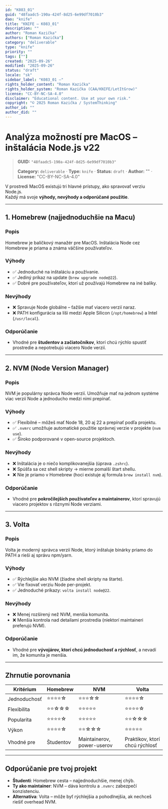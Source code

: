 ```yaml
---
id: "K083_01"
guid: "48faadc5-190a-424f-8d25-6e99df7010b3"
dao: "knife"
title: "KNIFE – K083_01"
description: ""
author: "Roman Kazička"
authors: ["Roman Kazička"]
category: "deliverable"
type: "knife"
priority: ""
tags: [""]
created: "2025-09-26"
modified: "2025-09-26"
status: "draft"
locale: "sk"
sidebar_label: "K083_01 –"
rights_holder_content: "Roman Kazička"
rights_holder_system: "Roman Kazička (CAA/KNIFE/LetItGrow)"
license: "CC-BY-NC-SA-4.0"
disclaimer: "Educational content. Use at your own risk."
copyright: "© 2025 Roman Kazička / SystemThinking"
author_id: ""
author_did: ""
---
```

# Analýza možností pre MacOS – inštalácia Node.js v22
<!-- fm-visible: start -->

> **GUID:** `"48faadc5-190a-424f-8d25-6e99df7010b3"`
>   
> **Category:** `deliverable` · **Type:** `knife` · **Status:** `draft` · **Author:** "" · **License:** "CC-BY-NC-SA-4.0"
<!-- fm-visible: end -->


V prostredí MacOS existujú tri hlavné prístupy, ako spravovať verziu Node.js.  
Každý má svoje **výhody, nevýhody a odporúčané použitie**.

---

## 1. Homebrew (najjednoduchšie na Macu)

### Popis
Homebrew je balíčkový manažér pre MacOS. Inštalácia Node cez Homebrew je priama a známa väčšine používateľov.

### Výhody
- ✅ Jednoduché na inštaláciu a používanie.
- ✅ Jediný príkaz na update (`brew upgrade node@22`).
- ✅ Dobré pre používateľov, ktorí už používajú Homebrew na iné balíky.

### Nevýhody
- ❌ Spravuje Node globálne – ťažšie mať viacero verzií naraz.
- ❌ PATH konfigurácia sa líši medzi Apple Silicon (`/opt/homebrew`) a Intel (`/usr/local`).

### Odporúčanie
- Vhodné pre **študentov a začiatočníkov**, ktorí chcú rýchlo spustiť prostredie a nepotrebujú viacero Node verzií.

---

## 2. NVM (Node Version Manager)

### Popis
NVM je populárny správca Node verzií. Umožňuje mať na jednom systéme viac verzií Node a jednoducho medzi nimi prepínať.

### Výhody
- ✅ Flexibilné – môžeš mať Node 18, 20 aj 22 a prepínať podľa projektu.
- ✅ `.nvmrc` umožňuje automatické použitie správnej verzie v projekte (`nvm use`).
- ✅ Široko podporované v open-source projektoch.

### Nevýhody
- ❌ Inštalácia je o niečo komplikovanejšia (úprava `.zshrc`).
- ❌ Spúšťa sa cez shell skripty → mierne pomalší štart shellu.
- ❌ Nie je priamo v Homebrew (hoci existuje aj formula `brew install nvm`).

### Odporúčanie
- Vhodné pre **pokročilejších používateľov a maintainerov**, ktorí spravujú viacero projektov s rôznymi Node verziami.

---

## 3. Volta

### Popis
Volta je moderný správca verzií Node, ktorý inštaluje binárky priamo do PATH a rieši aj správu npm/yarn.

### Výhody
- ✅ Rýchlejšie ako NVM (žiadne shell skripty na štarte).
- ✅ Vie fixovať verziu Node per-projekt.
- ✅ Jednoduché príkazy: `volta install node@22`.

### Nevýhody
- ❌ Menej rozšírený než NVM, menšia komunita.
- ❌ Menšia kontrola nad detailami prostredia (niektorí maintaineri preferujú NVM).

### Odporúčanie
- Vhodné pre **vývojárov, ktorí chcú jednoduchosť a rýchlosť**, a nevadí im, že komunita je menšia.

---

## Zhrnutie porovnania

| Kritérium       | Homebrew         | NVM                       | Volta                   |
|-----------------|-----------------|---------------------------|-------------------------|
| Jednoduchosť    | ⭐⭐⭐⭐☆          | ⭐⭐⭐☆☆                    | ⭐⭐⭐⭐☆                  |
| Flexibilita     | ⭐⭐☆☆☆          | ⭐⭐⭐⭐⭐                    | ⭐⭐⭐⭐☆                  |
| Popularita      | ⭐⭐⭐⭐☆          | ⭐⭐⭐⭐⭐                    | ⭐⭐☆☆☆                  |
| Výkon           | ⭐⭐⭐⭐☆          | ⭐⭐☆☆☆                    | ⭐⭐⭐⭐⭐                  |
| Vhodné pre      | Študentov       | Maintainerov, power-userov | Praktikov, ktorí chcú rýchlosť |

---

## Odporúčanie pre tvoj projekt
- **Študenti**: Homebrew cesta – najjednoduchšie, menej chýb.
- **Ty ako maintainer**: NVM – dáva kontrolu a `.nvmrc` zabezpečí konzistenciu.
- **Alternatíva**: Volta – môže byť rýchlejšia a pohodlnejšia, ak nechceš riešiť overhead NVM.

